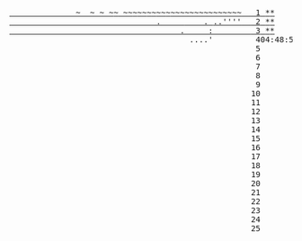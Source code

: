 <pre class="calendar"><a aria-label="Day 1, two stars" href="/2021/day/1" class="calendar-day1 calendar-verycomplete">              ~  ~ ~ ~<span class="calendar-color-w1">~</span> ~~<span class="calendar-color-w1">~</span>~~<span class="calendar-color-w1">~</span>~<span class="calendar-color-w1">~~</span>~<span class="calendar-color-w1">~~~~~~~~~~~~~~~</span>  <span class="calendar-day"> 1</span> <span class="calendar-mark-complete">*</span><span class="calendar-mark-verycomplete">*</span></a>
<a aria-label="Day 2, two stars" href="/2021/day/2" class="calendar-day2 calendar-verycomplete">                               .     <span class="calendar-color-w2">    .</span> <span class="calendar-color-g">..''''</span>  <span class="calendar-day"> 2</span> <span class="calendar-mark-complete">*</span><span class="calendar-mark-verycomplete">*</span></a>
<a aria-label="Day 3, one star" href="/2021/day/3" class="calendar-day3 calendar-complete">                                    .     :        <span class="calendar-day"> 3</span> <span class="calendar-mark-complete">*</span><span class="calendar-mark-verycomplete">*</span></a>
<span aria-hidden="true" class="calendar-day4">                                      ....'        <span class="calendar-day"> 4</span><span id="calendar-countdown">04:48:57</span></span>
<span aria-hidden="true" class="calendar-day5">                                                   <span class="calendar-day"> 5</span></span>
<span aria-hidden="true" class="calendar-day6">                                                   <span class="calendar-day"> 6</span></span>
<span aria-hidden="true" class="calendar-day7">                                                   <span class="calendar-day"> 7</span></span>
<span aria-hidden="true" class="calendar-day8">                                                   <span class="calendar-day"> 8</span></span>
<span aria-hidden="true" class="calendar-day9">                                                   <span class="calendar-day"> 9</span></span>
<span aria-hidden="true" class="calendar-day10">                                                   <span class="calendar-day">10</span></span>
<span aria-hidden="true" class="calendar-day11">                                                   <span class="calendar-day">11</span></span>
<span aria-hidden="true" class="calendar-day12">                                                   <span class="calendar-day">12</span></span>
<span aria-hidden="true" class="calendar-day13">                                                   <span class="calendar-day">13</span></span>
<span aria-hidden="true" class="calendar-day14">                                                   <span class="calendar-day">14</span></span>
<span aria-hidden="true" class="calendar-day15">                                                   <span class="calendar-day">15</span></span>
<span aria-hidden="true" class="calendar-day16">                                                   <span class="calendar-day">16</span></span>
<span aria-hidden="true" class="calendar-day17">                                                   <span class="calendar-day">17</span></span>
<span aria-hidden="true" class="calendar-day18">                                                   <span class="calendar-day">18</span></span>
<span aria-hidden="true" class="calendar-day19">                                                   <span class="calendar-day">19</span></span>
<span aria-hidden="true" class="calendar-day20">                                                   <span class="calendar-day">20</span></span>
<span aria-hidden="true" class="calendar-day21">                                                   <span class="calendar-day">21</span></span>
<span aria-hidden="true" class="calendar-day22">                                                   <span class="calendar-day">22</span></span>
<span aria-hidden="true" class="calendar-day23">                                                   <span class="calendar-day">23</span></span>
<span aria-hidden="true" class="calendar-day24">                                                   <span class="calendar-day">24</span></span>
<span aria-hidden="true" class="calendar-day25">                                                   <span class="calendar-day">25</span></span>
</pre>